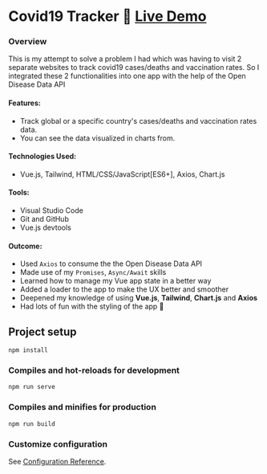 # Covid19 Tracker 🦠 [Live Demo](https://covid-19-tracker-777.netlify.app)

### Overview
This is my attempt to solve a problem I had which was having to visit 2 separate websites to track covid19 cases/deaths and vaccination rates. So I integrated these 2 functionalities into one app with the help of the Open Disease Data API
#### **Features:**
* Track global or a specific country's cases/deaths and vaccination rates data.
* You can see the data visualized in charts from.

#### **Technologies Used:**
* Vue.js, Tailwind, HTML/CSS/JavaScript[ES6+], Axios, Chart.js 

#### **Tools:**
* Visual Studio Code
* Git and GitHub
* Vue.js devtools

#### **Outcome:**
* Used `Axios` to consume the the Open Disease Data API
* Made use of my `Promises`, `Async/Await` skills 
* Learned how to manage my Vue app state in a better way
* Added a loader to the app to make the UX better and smoother
* Deepened my knowledge of using **Vue.js**, **Tailwind**, **Chart.js** and **Axios**
* Had lots of fun with the styling of the app 🎨



## Project setup
```
npm install
```

### Compiles and hot-reloads for development
```
npm run serve
```

### Compiles and minifies for production
```
npm run build
```

### Customize configuration
See [Configuration Reference](https://cli.vuejs.org/config/).
